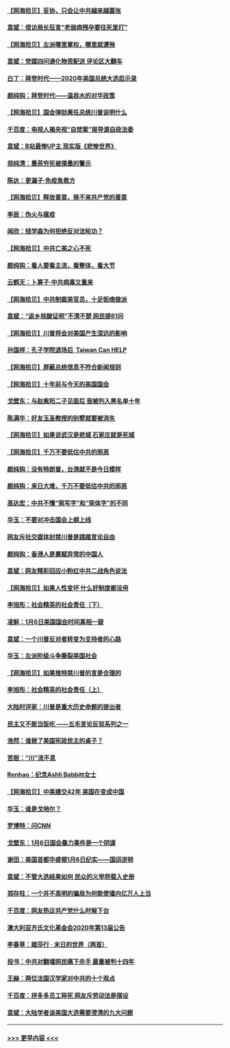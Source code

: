 #### [【网海拾贝】妥协，只会让中共越来越嚣张](../pages/nsc993/n12717392.md?t=01281602) 
#### [袁斌：信访局长狂言“老弱病残孕要往死里打”](../pages/nsc993/n12717343.md?t=01281602) 
#### [【网海拾贝】左派哪里掌权，哪里就遭殃](../pages/nsc993/n12715009.md?t=01281602) 
#### [袁斌：党媒四问通化物资配送 评论区大翻车](../pages/nsc993/n12714950.md?t=01281602) 
#### [白丁：拜登时代——2020年美国总统大选启示录](../pages/nsc993/n12714920.md?t=01281602) 
#### [颜纯钩：拜登时代——温吞水的对华政策](../pages/nsc993/n12713245.md?t=01281602) 
#### [【网海拾贝】国会弹劾离任总统川普说明什么](../pages/nsc993/n12712816.md?t=01281602) 
#### [千百度：电视人揭央视“自焚案”报导源自政法委](../pages/nsc993/n12709760.md?t=01281602) 
#### [袁斌：B站最惨UP主 现实版《悲惨世界》](../pages/nsc993/n12709686.md?t=01281602) 
#### [郑纯清：墨茶穷死被搽墨的警示](../pages/nsc993/n12709262.md?t=01281602) 
#### [陈达：更漏子·免疫急救方](../pages/nsc993/n12709244.md?t=01281602) 
#### [【网海拾贝】释放善意，换不来共产党的善意](../pages/nsc993/n12708361.md?t=01281602) 
#### [李辰：伪火与瘟疫](../pages/nsc993/n12707981.md?t=01281602) 
#### [闻欣：钱学森为何拒绝反对法轮功？](../pages/nsc993/n12707407.md?t=01281602) 
#### [【网海拾贝】中共亡美之心不死](../pages/nsc993/n12707621.md?t=01281602) 
#### [颜纯钩：看人要看主流，看整体，看大节](../pages/nsc993/n12707536.md?t=01281602) 
#### [云鹤天：卜算子‧中共病毒又重来](../pages/nsc993/n12707408.md?t=01281602) 
#### [【网海拾贝】中共制裁美官员，十足街痞做派](../pages/nsc993/n12705115.md?t=01281602) 
#### [袁斌：“返乡核酸证明”不清不楚 网民提81问](../pages/nsc993/n12704982.md?t=01281602) 
#### [【网海拾贝】川普将会对美国产生深远的影响](../pages/nsc993/n12703045.md?t=01281602) 
#### [孙国祥：孔子学院退场后  Taiwan Can HELP](../pages/nsc993/n12702430.md?t=01281602) 
#### [【网海拾贝】屏蔽总统信息不符合新闻规则](../pages/nsc993/n12699998.md?t=01281602) 
#### [【网海拾贝】十年前与今天的美国国会](../pages/nsc993/n12696993.md?t=01281602) 
#### [戈壁东：与赵紫阳二子见面后 我被列入黑名单十年](../pages/nsc993/n12696215.md?t=01281602) 
#### [陈满华：好友玉圣教授的别墅就要被消失](../pages/nsc993/n12695411.md?t=01281602) 
#### [【网海拾贝】如果说武汉是悲城 石家庄就是死城](../pages/nsc993/n12694589.md?t=01281602) 
#### [【网海拾贝】千万不要低估中共的邪恶](../pages/nsc993/n12692771.md?t=01281602) 
#### [颜纯钩：没有特朗普，台港就不是今日模样](../pages/nsc993/n12692678.md?t=01281602) 
#### [颜纯钩：来日大难，千万不要低估中共的邪恶](../pages/nsc993/n12692080.md?t=01281602) 
#### [高达宏：中共不懂“简写字”和“简体字”的不同](../pages/nsc993/n12692068.md?t=01281602) 
#### [华玉：不要对冲击国会上纲上线](../pages/nsc993/n12689948.md?t=01281602) 
#### [网友斥社交媒体封禁川普是践踏言论自由](../pages/nsc993/n12687482.md?t=01281602) 
#### [颜纯钩：香港人是禀赋异常的中国人](../pages/nsc993/n12685142.md?t=01281602) 
#### [袁斌：网友精彩回应小粉红中共二战角色说法](../pages/nsc993/n12684994.md?t=01281602) 
#### [【网海拾贝】如果人性变坏 什么好制度都没用](../pages/nsc993/n12683000.md?t=01281602) 
#### [李旭彤：社会精英的社会责任（下）](../pages/nsc993/n12680604.md?t=01281602) 
#### [凌稣：1月6日美国国会时间真相一窥](../pages/nsc993/n12682780.md?t=01281602) 
#### [袁斌：一个川普反对者转变为支持者的心路](../pages/nsc993/n12682700.md?t=01281602) 
#### [华玉：左派阶级斗争撕裂美国社会](../pages/nsc993/n12681226.md?t=01281602) 
#### [【网海拾贝】如果推特禁川普的言是合理的](../pages/nsc993/n12681232.md?t=01281602) 
#### [李旭彤：社会精英的社会责任（上）](../pages/nsc993/n12680501.md?t=01281602) 
#### [大陆时评家：川普是重大历史命题的提出者](../pages/nsc993/n12679904.md?t=01281602) 
#### [民主又不能当饭吃 ——五毛言论反驳系列之一](../pages/nsc993/n12679877.md?t=01281602) 
#### [浩然：谁掀了美国宪政民主的桌子？](../pages/nsc993/n12679850.md?t=01281602) 
#### [苦胆：“川”流不息](../pages/nsc993/n12678388.md?t=01281602) 
#### [Renhao：纪念Ashli Babbitt女士](../pages/nsc993/n12678359.md?t=01281602) 
#### [【网海拾贝】中美建交42年 美国在变成中国](../pages/nsc993/n12678324.md?t=01281602) 
#### [华玉：谁是戈培尔？](../pages/nsc993/n12677515.md?t=01281602) 
#### [罗博特：问CNN](../pages/nsc993/n12677172.md?t=01281602) 
#### [戈壁东：1月6日国会暴力事件是一个阴谋](../pages/nsc993/n12674639.md?t=01281602) 
#### [谢田：美国首都华盛顿1月6日纪实——国运逆转](../pages/nsc993/n12673190.md?t=01281602) 
#### [袁斌：不管大选结果如何 民众的义举将载入史册](../pages/nsc993/n12672787.md?t=01281602) 
#### [郑存柱：一个并不高明的骗局为何能使墙内亿万人上当](../pages/nsc993/n12671449.md?t=01281602) 
#### [千百度：网友热议共产党什么时候下台](../pages/nsc993/n12670442.md?t=01281602) 
#### [澳大利亚齐氏文化基金会2020年第13届公告](../pages/nsc993/n12670273.md?t=01281602) 
#### [李春草：踏莎行 · 末日的世界（两首）](../pages/nsc993/n12670253.md?t=01281602) 
#### [投书：中共对翻墙网民痛下杀手 最重被判十四年](../pages/nsc993/n12670190.md?t=01281602) 
#### [王赫：两位法国汉学家对中共的十个观点](../pages/nsc993/n12669593.md?t=01281602) 
#### [千百度：拼多多员工猝死 网友斥劳动法是摆设](../pages/nsc993/n12668081.md?t=01281602) 
#### [袁斌：大陆学者谈美国大选需要澄清的九大问题](../pages/nsc993/n12668023.md?t=01281602) 

----
#### [ >>> 更早内容 <<< ](../indexes/nsc993-earlier.md)

